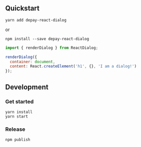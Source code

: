 ## Quickstart

```
yarn add depay-react-dialog
```

or 

```
npm install --save depay-react-dialog
```

```javascript
import { renderDialog } from ReactDialog;

renderDialog({
  container: document,
  content: React.createElement('h1', {}, 'I am a dialog!')
});
```

## Development

### Get started

```
yarn install
yarn start
```

### Release

```
npm publish
```

